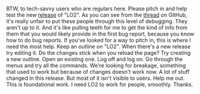 BTW, to tech-savvy users who are regulars here. Please pitch in and help test the new <a href="http://scripting.com/2020/02/01.html#a174348">release</a> of "LO2". As you can see from the <a href="https://github.com/scripting/Scripting-News/issues/150">thread</a> on GitHub, it's really unfair to put these people through this level of debugging. They aren't up to it. And it's like pulling teeth for me to get the kind of info from them that you would likely provide in the first bug report, because you know how to do bug reports. If you've looked for a way to pitch in, this is where I need the most help. Keep an outline on "LO2". When there's a new release try editing it. Do the changes stick when you reload the page? Try creating a new outline. Open an existing one. Log off and log on. Go through the menus and try all the commands. We're looking for breakage, something that used to work but because of changes doesn't work now. A lot of stuff changed in this release. But most of it isn't visible to users. Help me out. This is foundational work. I need LO2 to work for people, smoothly. Thanks.
